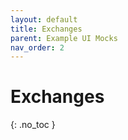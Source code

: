 ```yaml
---
layout: default
title: Exchanges
parent: Example UI Mocks
nav_order: 2
---
```


# Exchanges
{: .no_toc }
